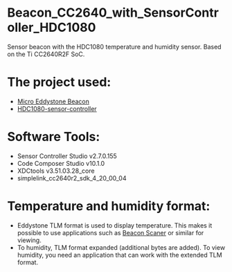 # Beacon_CC2640_with_SensorController_HDC1080
Sensor beacon with the HDC1080 temperature and humidity sensor. 
Based on the Ti CC2640R2F SoC.
# The project used:
*	[Micro Eddystone Beacon](http://software-dl.ti.com/lprf/simplelink_cc2640r2_sdk/1.30.00.25/exports/examples/rtos/CC2640R2_LAUNCHXL/blestack/micro_eddystone_beacon/README.html)
*	[HDC1080-sensor-controller](https://github.com/osnatos/HDC1080-sensor-controller)
# Software Tools:
* Sensor Controller Studio v2.7.0.155
* Code Composer Studio v10.1.0
* XDCtools v3.51.03.28_core
* simplelink_cc2640r2_sdk_4_20_00_04

# Temperature and humidity format:
* Eddystone TLM format is used to display temperature. 
This makes it possible to use applications such as [Beacon Scaner](https://play.google.com/store/apps/details?id=com.bridou_n.beaconscanner) or similar for viewing.
* To humidity, TLM format expanded (additional bytes are added). To view humidity, you need an application that can work with the extended TLM format.